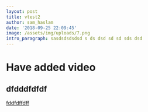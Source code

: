 ```yaml
---
layout: post
title: vtest2
author: sam_haslam
date: '2018-09-25 22:09:45'
image: /assets/img/uploads/7.png
intro_paragraph: sasdsdsdsdsd s ds dsd sd sd sds dsd
---
```

# Have added video

## dfdddfdfdf



[fddfdffdff](https://adam.garrett-harris.com/how-to-easily-embed-youtube-videos-in-jekyll-sites-without-a-plugin/)
